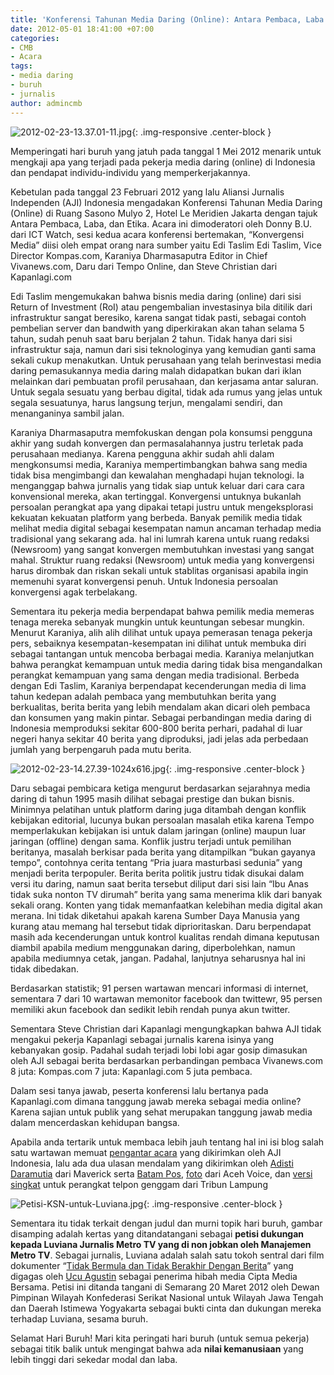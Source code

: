 ```yaml
---
title: 'Konferensi Tahunan Media Daring (Online): Antara Pembaca, Laba dan Etika'
date: 2012-05-01 18:41:00 +07:00
categories:
- CMB
- Acara
tags:
- media daring
- buruh
- jurnalis
author: admincmb
---
```


![2012-02-23-13.37.01-11.jpg](/uploads/2012-02-23-13.37.01-11.jpg){: .img-responsive .center-block }

Memperingati hari buruh yang jatuh pada tanggal 1 Mei 2012 menarik untuk mengkaji apa yang terjadi pada pekerja media daring (online) di Indonesia dan pendapat individu-individu yang memperkerjakannya.

Kebetulan pada tanggal 23 Februari 2012 yang lalu Aliansi Jurnalis Independen (AJI) Indonesia mengadakan Konferensi Tahunan Media Daring (Online) di Ruang Sasono Mulyo 2, Hotel Le Meridien Jakarta dengan tajuk Antara Pembaca, Laba, dan Etika. Acara ini dimoderatori oleh Donny B.U. dari ICT Watch, sesi kedua acara konferensi bertemakan, “Konvergensi Media” diisi oleh empat orang nara sumber yaitu Edi Taslim Edi Taslim, Vice Director Kompas.com, Karaniya Dharmasaputra Editor in Chief Vivanews.com, Daru dari Tempo Online, dan Steve Christian dari Kapanlagi.com

Edi Taslim mengemukakan bahwa bisnis media daring (online) dari sisi Return of Investment (RoI) atau pengembalian investasinya bila ditilik dari infrastruktur sangat beresiko, karena sangat tidak pasti, sebagai contoh pembelian server dan bandwith yang diperkirakan akan tahan selama 5 tahun, sudah penuh saat baru berjalan 2 tahun. Tidak hanya dari sisi infrastruktur saja, namun dari sisi teknologinya yang kemudian ganti sama sekali cukup menakutkan. Untuk perusahaan yang telah berinvestasi media daring pemasukannya media daring malah didapatkan bukan dari iklan melainkan dari pembuatan profil perusahaan, dan kerjasama antar saluran. Untuk segala sesuatu yang berbau digital, tidak ada rumus yang jelas untuk segala sesuatunya, harus langsung terjun, mengalami sendiri, dan menanganinya sambil jalan.

Karaniya Dharmasaputra memfokuskan dengan pola konsumsi pengguna akhir yang sudah konvergen dan permasalahannya justru terletak pada perusahaan medianya. Karena pengguna akhir sudah ahli dalam mengkonsumsi media, Karaniya mempertimbangkan bahwa sang media tidak bisa mengimbangi dan kewalahan menghadapi hujan teknologi. Ia menganggap bahwa jurnalis yang tidak siap untuk keluar dari cara cara konvensional mereka, akan tertinggal. Konvergensi untuknya bukanlah persoalan perangkat apa yang dipakai tetapi justru untuk mengeksplorasi kekuatan kekuatan platform yang berbeda. Banyak pemilik media tidak melihat media digital sebagai kesempatan namun ancaman terhadap media tradisional yang sekarang ada. hal ini lumrah karena untuk ruang redaksi (Newsroom) yang sangat konvergen membutuhkan investasi yang sangat mahal. Struktur ruang redaksi (Newsroom) untuk media yang konvergensi harus dirombak dan riskan sekali untuk stablitas organisasi apabila ingin memenuhi syarat konvergensi penuh. Untuk Indonesia persoalan konvergensi agak terbelakang.

Sementara itu pekerja media berpendapat bahwa pemilik media memeras tenaga mereka sebanyak mungkin untuk keuntungan sebesar mungkin. Menurut Karaniya, alih alih dilihat untuk upaya pemerasan tenaga pekerja pers, sebaiknya kesempatan-kesempatan ini dilihat untuk membuka diri sebagai tantangan untuk mencoba berbagai media. Karaniya melanjutkan bahwa perangkat kemampuan untuk media daring tidak bisa mengandalkan perangkat kemampuan yang sama dengan media tradisional. Berbeda dengan Edi Taslim, Karaniya berpendapat kecenderungan media di lima tahun kedepan adalah pembaca yang membutuhkan berita yang
berkualitas, berita berita yang lebih mendalam akan dicari oleh pembaca dan konsumen yang makin pintar. Sebagai perbandingan media daring di Indonesia memproduksi sekitar 600-800 berita perhari, padahal di luar negeri hanya sekitar 40 berita yang diproduksi, jadi jelas ada perbedaan jumlah yang berpengaruh pada mutu berita.

![2012-02-23-14.27.39-1024x616.jpg](/uploads/2012-02-23-14.27.39-1024x616.jpg){: .img-responsive .center-block }

Daru sebagai pembicara ketiga mengurut berdasarkan sejarahnya media daring di tahun 1995 masih dilihat sebagai prestige dan bukan bisnis. Minimnya pelatihan untuk platform daring juga ditambah dengan konflik kebijakan editorial, lucunya bukan persoalan masalah etika karena Tempo memperlakukan kebijakan isi untuk dalam jaringan (online) maupun luar jaringan (offline) dengan sama. Konflik justru terjadi untuk pemilihan beritanya, masalah berkisar pada berita yang ditampilkan “bukan gayanya tempo”, contohnya cerita tentang “Pria juara masturbasi sedunia” yang menjadi berita terpopuler. Berita berita politik justru tidak disukai dalam versi itu daring, namun saat berita tersebut diliput dari sisi lain “Ibu Anas tidak suka nonton TV dirumah” berita yang sama menerima klik dari banyak sekali orang. Konten yang tidak memanfaatkan kelebihan media digital akan merana. Ini tidak diketahui apakah karena Sumber Daya Manusia yang kurang atau memang hal tersebut tidak diprioritaskan. Daru berpendapat masih ada kecenderungan untuk kontrol kualitas rendah dimana keputusan diambil apabila medium menggunakan daring, diperbolehkan, namun apabila mediumnya cetak, jangan. Padahal, lanjutnya seharusnya hal ini tidak dibedakan.

Berdasarkan statistik; 91 persen wartawan mencari informasi di internet, sementara 7 dari 10 wartawan memonitor facebook dan twittewr, 95 persen memiliki akun facebook dan sedikit lebih rendah punya akun twitter.

Sementara Steve Christian dari Kapanlagi mengungkapkan bahwa AJI tidak mengakui pekerja Kapanlagi sebagai jurnalis karena isinya yang kebanyakan gosip. Padahal sudah terjadi lobi lobi agar gosip dimasukan oleh AJI sebagai berita berdasarkan perbandingan pembaca Vivanews.com 8 juta: Kompas.com 7 juta: Kapanlagi.com 5 juta pembaca.

Dalam sesi tanya jawab, peserta konferensi lalu bertanya pada Kapanlagi.com dimana tanggung jawab mereka sebagai media online? Karena sajian untuk publik yang sehat merupakan tanggung jawab media dalam mencerdaskan kehidupan bangsa.

Apabila anda tertarik untuk membaca lebih jauh tentang hal ini isi blog salah satu wartawan memuat [pengantar acara](http://singkatcerita.blogspot.com/2012/02/konferensi-tahunan-media-online-antara.html) yang dikirimkan oleh AJI Indonesia, lalu ada dua ulasan mendalam yang dikirimkan oleh [Adisti Daramutia](http://www.maverick.co.id/journalists/2012/03/ketika-aji-membahas-media-online/) dari Maverick serta [Batam Pos](http://www.batampos.co.id/index.php/2012/03/03/catatan-dari-konferensi-pertama-media-online-aji-indonesia/), [foto](http://www.batampos.co.id/index.php/2012/03/03/catatan-dari-konferensi-pertama-media-online-aji-indonesia/) dari Aceh Voice, dan [versi singkat](http://lampung.tribunnews.com/2012/02/23/aji-indonesia-bahas-media-online) untuk perangkat telpon genggam dari Tribun Lampung

![Petisi-KSN-untuk-Luviana.jpg](/uploads/Petisi-KSN-untuk-Luviana.jpg){: .img-responsive .center-block }

Sementara itu tidak terkait dengan judul dan murni topik hari buruh, gambar disamping adalah kertas yang ditandatangani sebagai **petisi dukungan kepada Luviana Jurnalis Metro TV yang di non jobkan oleh Manajemen Metro TV**. Sebagai jurnalis, Luviana adalah salah satu tokoh sentral dari film dokumenter “[Tidak Bermula dan Tidak Berakhir Dengan Berita](http://wikimedia.or.id/wiki/Tidak_Bermula_%28Dan_Tidak_Berakhir%29_Dengan_Berita)” yang digagas oleh [Ucu Agustin](http://en.wikipedia.org/wiki/Ucu_Agustin) sebagai penerima hibah media Cipta Media Bersama. Petisi ini ditanda tangani di Semarang 20 Maret 2012 oleh Dewan Pimpinan Wilayah Konfederasi Serikat Nasional untuk Wilayah Jawa Tengah dan Daerah Istimewa Yogyakarta sebagai bukti cinta dan dukungan mereka terhadap Luviana, sesama buruh.

Selamat Hari Buruh! Mari kita peringati hari buruh (untuk semua pekerja) sebagai titik balik untuk mengingat bahwa ada **nilai kemanusiaan** yang lebih tinggi dari sekedar modal dan laba.